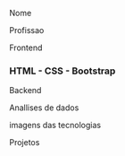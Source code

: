 <style>
h3 : color:red;
</style>
Nome

Profissao

Frontend
<h3>HTML -  CSS - Bootstrap </h3>
Backend

Anallises de dados

imagens das tecnologias

Projetos
